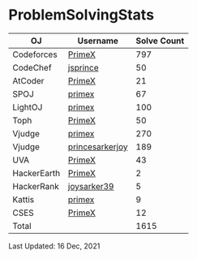 # ProblemSolvingStats 

| OJ | Username | Solve Count | 
| -- | -------- | ----------- | 
| Codeforces | [PrimeX](https://codeforces.com/profile/PrimeX) | 797 | 
| CodeChef | [jsprince](https://www.codechef.com/users/jsprince) | 50 | 
| AtCoder | [PrimeX](https://atcoder.jp/users/PrimeX) | 21 | 
| SPOJ | [primex](https://www.spoj.com/users/primex/) | 67 | 
| LightOJ | [primex](https://lightoj.com/user/primex) | 100 | 
| Toph | [PrimeX](https://toph.co/u/PrimeX) | 50 | 
| Vjudge | [primex](https://vjudge.net/user/primex) | 270 | 
| Vjudge | [princesarkerjoy](https://vjudge.net/user/princesarkerjoy) | 189 | 
| UVA | [PrimeX](https://onlinejudge.org/index.php?option=com_onlinejudge&Itemid=15) | 43 | 
| HackerEarth | [PrimeX](https://www.hackerearth.com/@PrimeX) | 2 | 
| HackerRank | [joysarker39](https://www.hackerrank.com/joysarker39) | 5 | 
| Kattis | [primex](https://open.kattis.com/users/primex) | 9 | 
| CSES | [PrimeX](https://cses.fi/user/49654) | 12 | 
| Total | | 1615 | 

Last Updated: 16 Dec, 2021
